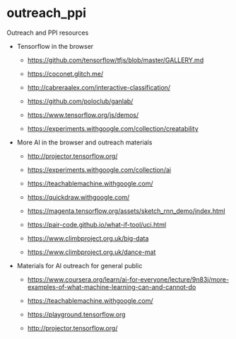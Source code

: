 # outreach_ppi

Outreach and PPI resources

* Tensorflow in the browser

    * https://github.com/tensorflow/tfjs/blob/master/GALLERY.md

    * https://coconet.glitch.me/

    * http://cabreraalex.com/interactive-classification/
    
    * https://github.com/poloclub/ganlab/
    
    * https://www.tensorflow.org/js/demos/
    
    * https://experiments.withgoogle.com/collection/creatability
    


* More AI in the browser and outreach materials

    * http://projector.tensorflow.org/
    
    * https://experiments.withgoogle.com/collection/ai
    
    * https://teachablemachine.withgoogle.com/
    
    * https://quickdraw.withgoogle.com/
    
    * https://magenta.tensorflow.org/assets/sketch_rnn_demo/index.html
    
    * https://pair-code.github.io/what-if-tool/uci.html
    
    * https://www.climbproject.org.uk/big-data
    
    * https://www.climbproject.org.uk/dance-mat
    
    
* Materials for AI outreach for general public

    * https://www.coursera.org/learn/ai-for-everyone/lecture/9n83j/more-examples-of-what-machine-learning-can-and-cannot-do​

    * https://teachablemachine.withgoogle.com/

    * https://playground.tensorflow.org

    * http://projector.tensorflow.org/
